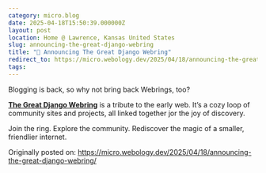 ```yaml
---
category: micro.blog
date: 2025-04-18T15:50:39.000000Z
layout: post
location: Home @ Lawrence, Kansas United States
slug: announcing-the-great-django-webring
title: "💍 Announcing The Great Django Webring"
redirect_to: https://micro.webology.dev/2025/04/18/announcing-the-great-django-webring/
tags: 
---
```


Blogging is back, so why not bring back Webrings, too?

**[The Great Django Webring](https://djangowebring.com)** is a tribute to the early web. It’s a cozy loop of community sites and projects, all linked together jor the joy of discovery.

Join the ring. Explore the community. Rediscover the magic of a smaller, friendlier internet.

Originally posted on: https://micro.webology.dev/2025/04/18/announcing-the-great-django-webring/